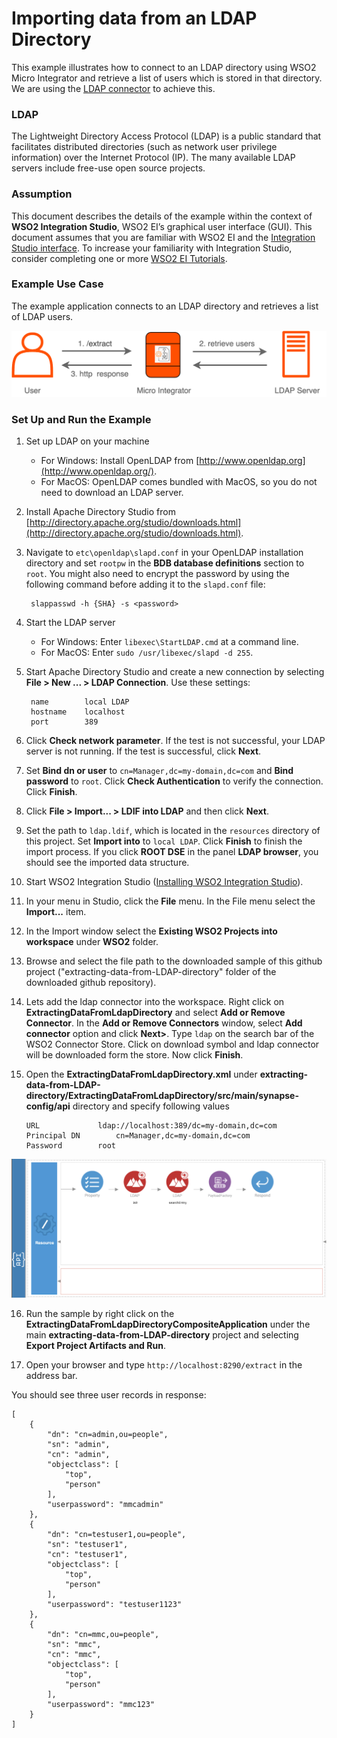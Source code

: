 # Importing data from an LDAP Directory

This example illustrates how to connect to an LDAP directory using WSO2 Micro Integrator and retrieve a list of users 
which is stored in that directory. We are using the [LDAP connector](https://store.wso2.com/store/assets/esbconnector/details/4ecf8dde-60f3-4e91-ba22-5f49a4e302f4) to achieve this.

### LDAP

The Lightweight Directory Access Protocol (LDAP) is a public standard that facilitates distributed directories (such as 
network user privilege information) over the Internet Protocol (IP). The many available LDAP servers include free-use 
open source projects.

### Assumption

This document describes the details of the example within the context of **WSO2 Integration Studio**, WSO2 EI’s graphical 
user interface (GUI). This document assumes that you are familiar with WSO2 EI and the 
[Integration Studio interface](https://ei.docs.wso2.com/en/latest/micro-integrator/develop/WSO2-Integration-Studio/). To 
increase your familiarity with Integration Studio, consider completing one or more 
[WSO2 EI Tutorials](https://ei.docs.wso2.com/en/latest/micro-integrator/use-cases/integration-use-cases/).

### Example Use Case

The example application connects to an LDAP directory and retrieves a list of LDAP users. 

![ExtractingDataFromLdapDirectoryUseCase](../resources/images/extracting-data-from-LDAP-directory/extracting-data-from-LDAP-directory-use-case.png?raw=true)

### Set Up and Run the Example 

1. Set up LDAP on your machine
   * For Windows: Install OpenLDAP from [http://www.openldap.org](http://www.openldap.org/).
   * For MacOS: OpenLDAP comes bundled with MacOS, so you do not need to download an LDAP server.
   
2. Install Apache Directory Studio from [http://directory.apache.org/studio/downloads.html](http://directory.apache.org/studio/downloads.html).
 
3. Navigate to `etc\openldap\slapd.conf` in your OpenLDAP installation directory and set `rootpw` in the 
**BDB database definitions** section to `root`. You might also need to encrypt the password by using the following 
command before adding it to the `slapd.conf` file:
		
		slappasswd -h {SHA} -s <password>
   
4. Start the LDAP server
   * For Windows: Enter `libexec\StartLDAP.cmd` at a command line.
   * For MacOS: Enter `sudo /usr/libexec/slapd -d 255`.
    
5. Start Apache Directory Studio and create a new connection by selecting **File > New ... > LDAP Connection**. Use these settings:

		name		local LDAP
		hostname	localhost
		port		389

6. Click **Check network parameter**. If the test is not successful, your LDAP server is not running. If the test is 
successful, click **Next**.
	
7. Set **Bind dn or user** to `cn=Manager,dc=my-domain,dc=com` and **Bind password** to `root`. Click 
**Check Authentication** to verify the connection. Click **Finish**.

8. Click **File > Import... > LDIF into LDAP** and then click **Next**. 

9. Set the path to `ldap.ldif`, which is located in the `resources` directory of this project. Set 
**Import into** to `local LDAP`. Click **Finish** to finish the import process. If you click **ROOT DSE** in the panel 
**LDAP browser**, you should see the imported data structure.

10. Start WSO2 Integration Studio ([Installing WSO2 Integration Studio](https://ei.docs.wso2.com/en/latest/micro-integrator/develop/installing-WSO2-Integration-Studio/)).

11. In your menu in Studio, click the **File** menu. In the File menu select the **Import...** item.

12. In the Import window select the **Existing WSO2 Projects into workspace** under **WSO2** folder.

13. Browse and select the file path to the downloaded sample of this github project ("extracting-data-from-LDAP-directory" 
folder of the downloaded github repository).

14. Lets add the ldap connector into the workspace. Right click on **ExtractingDataFromLdapDirectory** and select 
**Add or Remove Connector**. In the **Add or Remove Connectors** window, select **Add connector** option and click 
**Next>**. Type `ldap` on the search bar of the WSO2 Connector Store. Click on download symbol and ldap connector will 
be downloaded form the store. Now click **Finish**.

15. Open the **ExtractingDataFromLdapDirectory.xml** under 
**extracting-data-from-LDAP-directory/ExtractingDataFromLdapDirectory/src/main/synapse-config/api** directory and specify 
following values

		URL 			ldap://localhost:389/dc=my-domain,dc=com
		Principal DN    	cn=Manager,dc=my-domain,dc=com
		Password		root

![Alt text](../resources/images/extracting-data-from-LDAP-directory/extracting-data-from-LDAP-directory.png?raw=true "ExtractingDataFromLdapDirectory")

16. Run the sample by right click on the **ExtractingDataFromLdapDirectoryCompositeApplication** under the main 
**extracting-data-from-LDAP-directory** project and selecting **Export Project Artifacts and Run**.

17. Open your browser and type `http://localhost:8290/extract` in the address bar.

You should see three user records in response:
```
[
    {
        "dn": "cn=admin,ou=people",
        "sn": "admin",
        "cn": "admin",
        "objectclass": [
            "top",
            "person"
        ],
        "userpassword": "mmcadmin"
    },
    {
        "dn": "cn=testuser1,ou=people",
        "sn": "testuser1",
        "cn": "testuser1",
        "objectclass": [
            "top",
            "person"
        ],
        "userpassword": "testuser1123"
    },
    {
        "dn": "cn=mmc,ou=people",
        "sn": "mmc",
        "cn": "mmc",
        "objectclass": [
            "top",
            "person"
        ],
        "userpassword": "mmc123"
    }
]
```
